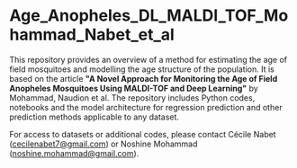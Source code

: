 # Age_Anopheles_DL_MALDI_TOF_Mohammad_Nabet_et_al

This repository provides an overview of a method for estimating the age of field mosquitoes and modelling the age structure of the population. It is based on the article **"A Novel Approach for Monitoring the Age of Field Anopheles Mosquitoes Using MALDI-TOF and Deep Learning"** by Mohammad, Naudion et al. The repository includes Python codes, notebooks and the model architecture for regression prediction and other prediction methods applicable to any dataset.

For access to datasets or additional codes, please contact Cécile Nabet (cecilenabet7@gmail.com) or Noshine Mohammad (noshine.mohammad@gmail.com).
